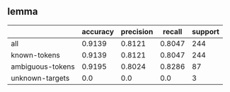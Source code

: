 
## lemma

|                  | accuracy | precision | recall | support |
|------------------|----------|-----------|--------|---------|
| all              | 0.9139   | 0.8121    | 0.8047 | 244     |
| known-tokens     | 0.9139   | 0.8121    | 0.8047 | 244     |
| ambiguous-tokens | 0.9195   | 0.8024    | 0.8286 | 87      |
| unknown-targets  | 0.0      | 0.0       | 0.0    | 3       |

